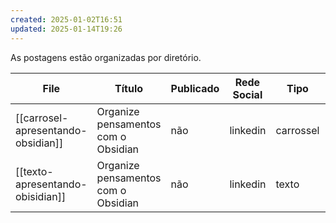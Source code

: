 ```yaml
---
created: 2025-01-02T16:51
updated: 2025-01-14T19:26
---
```


As postagens estão organizadas por diretório. 

<!-- QueryToSerialize: TABLE title as "Título", choice(posted, "sim", "não") as "Publicado", media as "Rede Social", type as "Tipo", dateformat(updated, "yyyy/MM/dd") as "Atualizado em" FROM "posts" where file.name != "README" -->
<!-- SerializedQuery: TABLE title as "Título", choice(posted, "sim", "não") as "Publicado", media as "Rede Social", type as "Tipo", dateformat(updated, "yyyy/MM/dd") as "Atualizado em" FROM "posts" where file.name != "README" -->

| File                                                                                                              | Título                              | Publicado | Rede Social | Tipo      | Atualizado em |
| ----------------------------------------------------------------------------------------------------------------- | ----------------------------------- | --------- | ----------- | --------- | ------------- |
| [[carrosel-apresentando-obsidian]] | Organize pensamentos com o Obsidian | não       | linkedin    | carrossel | 2025/01/14    |
| [[texto-apresentando-obisidian]]     | Organize pensamentos com o Obsidian | não       | linkedin    | texto     | 2025/01/14    |
<!-- SerializedQuery END -->




